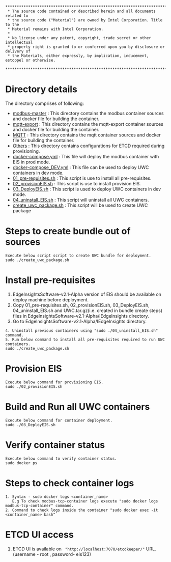 ```
********************************************************************************************************************
 * The source code contained or described herein and all documents related to
 * the source code ("Material") are owned by Intel Corporation. Title to the
 * Material remains with Intel Corporation.
 *
 * No license under any patent, copyright, trade secret or other intellectual
 * property right is granted to or conferred upon you by disclosure or delivery of
 * the Materials, either expressly, by implication, inducement, estoppel or otherwise.
 **********************************************************************************************************************
```
# Directory details
The directory comprises of following:
* <a href="https://github.impcloud.net/uwc/UWC-Core/tree/master/modbus-master">modbus-master</a> :
  This directory contains the modbus container sources and docker file for building the container. 
* <a href="https://github.impcloud.net/uwc/UWC-Core/tree/master/mqtt-export">mqtt-export</a> :
  This directory contains the mqtt-export container sources and docker file for building the container. 
* <a href="https://github.impcloud.net/uwc/UWC-Core/tree/master/MQTT">MQTT</a> :
  This directory contains the mqtt container sources and docker file for building the container.
* <a href="https://github.impcloud.net/uwc/UWC-Core/tree/master/Others">Others</a> :
  This directory contains configurations for ETCD required during provisioning. 
* <a href="https://github.impcloud.net/uwc/UWC-Core/blob/master/docker-compose.yml">docker-compose.yml</a> :
  This file will deploy the modbus container with EIS in prod mode.
* <a href="https://github.impcloud.net/uwc/UWC-Core/tree/master/docker-compose_DEV.yml">docker-compose_DEV.yml</a> :
  This file can be used to deploy UWC containers in dev mode.
* <a href="https://github.impcloud.net/uwc/UWC-Core/tree/master/01_pre-requisites.sh">01_pre-requisites.sh</a> :
  This script is use to install all pre-requisites.
* <a href="https://github.impcloud.net/uwc/UWC-Core/tree/master/02_provisionEIS.sh">02_provisionEIS.sh</a>  :
  This script is use to install provision EIS.
* <a href="https://github.impcloud.net/uwc/UWC-Core/tree/master/03_DeployEIS.sh">03_DeployEIS.sh</a> :
  This script is used to deploy UWC containers in dev mode.
* <a href="https://github.impcloud.net/uwc/UWC-Core/tree/master/04_uninstall_EIS.sh">04_uninstall_EIS.sh</a> :
  This script will uninstall all UWC containers.
* <a href="https://github.impcloud.net/uwc/UWC-Core/tree/master/create_uwc_package.sh">create_uwc_package.sh</a> :
  This script will be used to create UWC package

# Steps to create bundle out of sources
```
Execute below script script to create UWC bundle for deployment.
sudo ./create_uwc_package.sh
```

# Install pre-requisites
1. EdgeInsightsSoftware-v2.1-Alpha version of EIS should be available on deploy machine before deployment. 
2. Copy 01_pre-requisites.sh, 02_provisionEIS.sh, 03_DeployEIS.sh, 04_uninstall_EIS.sh and UWC.tar.gz(i.e. created in bundle create steps) files in EdgeInsightsSoftware-v2.1-Alpha/IEdgeInsights directory.
3. Go to EdgeInsightsSoftware-v2.1-Alpha/IEdgeInsights directory.
```
4. Uninstall previous containers using "sudo ./04_uninstall_EIS.sh" command.
5. Run below command to install all pre-requisites required to run UWC containers.
sudo ./create_uwc_package.sh
```

# Provision EIS
```
Execute below command for provisioning EIS.
sudo ./02_provisionEIS.sh
```

# Build and Run all UWC containers
```
Execute below command for container deployment.
sudo ./03_DeployEIS.sh
```

# Verify container status
```
Execute below command to verify container status.
sudo docker ps
```

# Steps to check container logs
```
1. Syntax - sudo docker logs <container_name>
   E.g To check modbus-tcp-container logs execute "sudo docker logs modbus-tcp-container" command.
2. Command to check logs inside the container "sudo docker exec -it <container_name> bash"
```

# ETCD UI access
1. ETCD UI is available on ``` "http://localhost:7070/etcdkeeper/"``` URL. (username - root , password- eis123)

